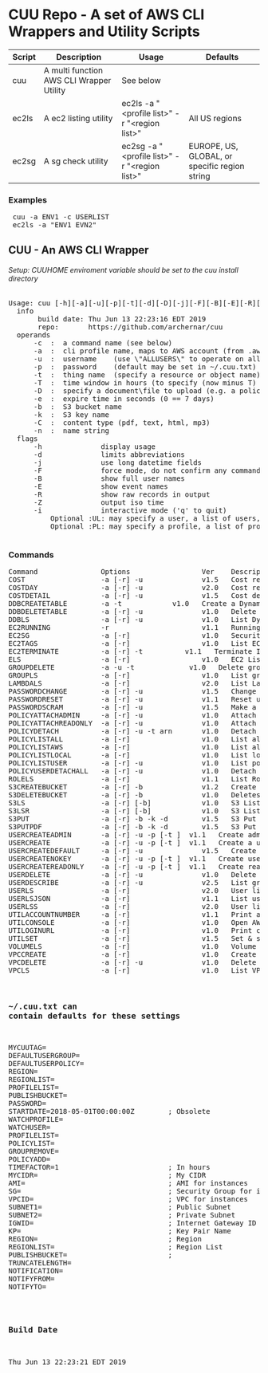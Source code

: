 # CUU Repo - A set of AWS CLI Wrappers and Utility Scripts
Script | Description | Usage | Defaults
------ | ----------- | ----- | --------
cuu | A multi function AWS CLI Wrapper Utility | See below
ec2ls | A ec2 listing utility | ec2ls -a "\<profile list\>" -r "\<region list\>" | All US regions
ec2sg | A sg check utility | ec2sg -a "\<profile list\>" -r "\<region list\>" | EUROPE, US, GLOBAL, or specific region string
### Examples
<pre>
 cuu -a ENV1 -c USERLIST
 ec2ls -a "ENV1 EVN2"
</pre>
 
## CUU - An AWS CLI Wrapper
###### Setup:  CUUHOME enviroment variable should be set to the cuu install directory
<pre>
Usage: cuu [-h][-a][-u][-p][-t][-d][-D][-j][-F][-B][-E][-R][-Z][-i][-c][-e]
  info
       build date: Thu Jun 13 22:23:16 EDT 2019
       repo:       https://github.com/archernar/cuu
  operands
      -c  <operand>:  a command name (see below)
      -a  <operand>:  cli profile name, maps to AWS account (from .aws/config)
      -u  <operand>:  username    (use \"ALLUSERS\" to operate on all users)
      -p  <operand>:  password    (default may be set in ~/.cuu.txt)
      -t  <operand>:  thing name  (specify a resource or object name)
      -T  <operand>:  time window in hours (to specify (now minus T) to now)
      -D  <operand>:  specify a document\file to upload (e.g. a policy document)
      -e  <operand>:  expire time in seconds (0 == 7 days)
      -b  <operand>:  S3 bucket name
      -k  <operand>:  S3 key name
      -C  <operand>:  content type (pdf, text, html, mp3)
      -n  <operand>:  name string
  flags
      -h              display usage
      -d              limits abbreviations
      -j              use long datetime fields
      -F              force mode, do not confirm any command
      -B              show full user names
      -E              show event names
      -R              show raw records in output
      -Z              output iso time
      -i              interactive mode ('q' to quit)
          Optional :UL: may specify a user, a list of users, a file, or the keyword ALLUSERS
          Optional :PL: may specify a profile, a list of profiles, or the special keyword ALLPROFILES
 
</pre>
### Commands  
<pre>
Command               Options                 Ver    Description                                   Aliases
COST                  -a [-r] -u              v1.5   Cost report                                   
COSTDAY               -a [-r] -u              v2.0   Cost report last month to today (gnuplot)     
COSTDETAIL            -a [-r] -u              v1.5   Cost detail report                            
DDBCREATETABLE        -a -t <table>           v1.0   Create a DynamoDB table                       
DDBDELETETABLE        -a [-r] -u              v1.0   Delete DynamoDB table                         
DDBLS                 -a [-r] -u              v1.0   List DynamoDB tables                          DDBLIST 
EC2RUNNING            -r                      v1.1   Running EC2 Instances                         RUNNING 
EC2SG                 -a [-r]                 v1.0   Security Group Detail Report                  
EC2TAGS               -a [-r]                 v1.0   List EC2 Tags                                 ECT 
EC2TERMINATE          -a [-r] -t <id>         v1.1   Terminate Instance                            
ELS                   -a [-r]                 v1.0   EC2 List with CPU Utilization                 ECPU ECPULS 
GROUPDELETE           -a -u -t <g>            v1.0   Delete group from profile by group name       
GROUPLS               -a [-r]                 v1.0   List groups in profile                        GROUPLIST LISTGROUPS 
LAMBDALS              -a [-r]                 v2.0   List Lambda Functions                         LAMBDATLIST 
PASSWORDCHANGE        -a [-r] -u              v1.5   Change a users password (given pword)         CHANGEPASSWORD 
PASSWORDRESET         -a [-r] -u              v1.1   Reset useir password to a random password     RESET PASSWORD 
PASSWORDSCRAM         -a [-r] -u              v1.5   Make a users password unknown                 SCRAMPASSWORD SCRAM 
POLICYATTACHADMIN     -a [-r] -u              v1.0   Attach admin policy to user                   ADMINACCESS 
POLICYATTACHREADONLY  -a [-r] -u              v1.0   Attach readonly policy to user                READONLYACCESS 
POLICYDETACH          -a [-r] -u -t arn       v1.0   Detach policy from user                       
POLICYLISTALL         -a [-r]                 v1.0   List all policies                             LISTALLPOLICIES POLICYLS 
POLICYLISTAWS         -a [-r]                 v1.0   List all AWS policies                         LISTAWSPOLICIES 
POLICYLISTLOCAL       -a [-r]                 v1.0   List local policies                           LISTLOCALPOLICIES 
POLICYLISTUSER        -a [-r] -u              v1.0   List policies atttached to user               LISTUSERPOLICIES 
POLICYUSERDETACHALL   -a [-r] -u              v1.0   Detach all policies from user                 DETACHUSERPOLICIES 
ROLELS                -a [-r]                 v1.1   List Roles                                    ROLESLIST LISTROLES 
S3CREATEBUCKET        -a [-r] -b              v1.2   Create S3 Bucket                              S3CB 
S3DELETEBUCKET        -a [-r] -b              v1.0   Deletes a S3 Bucket                           S3RB 
S3LS                  -a [-r] [-b]            v1.0   S3 List                                       S3LIST LB 
S3LSR                 -a [-r] [-b]            v1.0   S3 List (recursive)                           S3LISTR LBR 
S3PUT                 -a [-r] -b -k -d        v1.5   S3 Put Object                                 
S3PUTPDF              -a [-r] -b -k -d        v1.5   S3 Put PDF Object                             
USERCREATEADMIN       -a [-r] -u -p [-t <g>]  v1.1   Create admin user                             CREATEADMINUSER 
USERCREATE            -a [-r] -u -p [-t <g>]  v1.1   Create a user and assign access keys          CREATEUSER 
USERCREATEDEFAULT     -a [-r] -u              v1.5   Create a user with default settings           CREATEDEFAULTUSER CDU 
USERCREATENOKEY       -a [-r] -u -p [-t <g>]  v1.1   Create user with no access keys               CREATEUSERNOKEY 
USERCREATEREADONLY    -a [-r] -u -p [-t <g>]  v1.1   Create readonly user                          CREATEREADONLYUSER 
USERDELETE            -a [-r] -u              v1.0   Delete user                                   DELETEUSER 
USERDESCRIBE          -a [-r] -u              v2.5   List groups & policies a/w user or userlist   DESCRIBEUSERS DU 
USERLS                -a [-r]                 v2.0   User listing                                  USERLIST LISTUSERS LU 
USERLSJSON            -a [-r]                 v1.1   List users (json format)                      USERLISTJSON LUJ 
USERLSS               -a [-r]                 v2.0   User listing in simple format                 LUS 
UTILACCOUNTNUMBER     -a [-r]                 v1.1   Print account number                          ACCOUNTNUMBER 
UTILCONSOLE           -a [-r]                 v1.0   Open AWS Console                              CONSOLE 
UTILOGINURL           -a [-r]                 v1.0   Print console login URL                       LOGINURL LOGIN 
UTILSET               -a [-r]                 v1.5   Set & show config/env variables               SET 
VOLUMELS              -a [-r]                 v1.0   Volume List                                   VOLLS 
VPCCREATE             -a [-r]                 v1.0   Create a Two Subnet VPC                       CREATEVPC-2SUBNETS 
VPCDELETE             -a [-r] -u              v1.0   Delete VPC                                    DELETEVPC 
VPCLS                 -a [-r]                 v1.0   List VPCs                                     
</pre>
### ~/.cuu.txt can contain defaults for these settings
<pre>
MYCUUTAG=
DEFAULTUSERGROUP=
DEFAULTUSERPOLICY=
REGION=
REGIONLIST=
PROFILELIST=
PUBLISHBUCKET=
PASSWORD=
STARTDATE=2018-05-01T00:00:00Z        ; Obsolete
WATCHPROFILE=
WATCHUSER=
PROFILELIST=
POLICYLIST=
GROUPREMOVE=
POLICYADD=
TIMEFACTOR=1                          ; In hours
MYCIDR=                               ; My CIDR
AMI=                                  ; AMI for instances
SG=                                   ; Security Group for instances
VPCID=                                ; VPC for instances
SUBNET1=                              ; Public Subnet
SUBNET2=                              ; Private Subnet
IGWID=                                ; Internet Gateway ID
KP=                                   ; Key Pair Name
REGION=                               ; Region
REGIONLIST=                           ; Region List
PUBLISHBUCKET=                        ; 
TRUNCATELENGTH=
NOTIFICATION=
NOTIFYFROM=
NOTIFYTO=
</pre>
### Build Date
<pre>
Thu Jun 13 22:23:21 EDT 2019
</pre>
